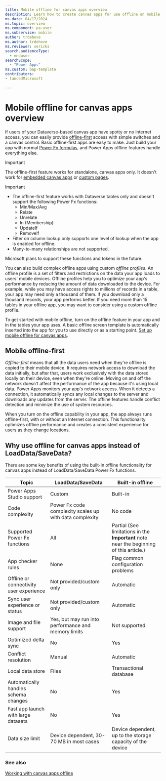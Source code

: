 ```yaml
---
title: Mobile offline for canvas apps overview
description: Learn how to create canvas apps for use offline on mobile devices in Microsoft Power Apps.
ms.date: 04/17/2024
ms.topic: overview
ms.component: pa-user
ms.subservice: mobile
author: trdehove
ms.author: trdehove
ms.reviewer: sericks
search.audienceType: 
  - enduser
searchScope:
  - "Power Apps"
ms.custom: bap-template
contributors:
- lancedMicrosoft
  
---
```


# Mobile offline for canvas apps overview

If users of your Dataverse-based canvas app have spotty or no Internet access, you can easily provide [offline-first](#mobile-offline-first) access with simple switches and a canvas control. Basic offline-first apps are easy to make. Just build your app with normal [Power Fx formulas](/power-platform/power-fx/formula-reference), and Power Apps offline features handle everything else.

> [!IMPORTANT]
> The offline-first feature works for standalone, canvas apps only. It doesn't work for [embedded canvas apps](../maker/model-driven-apps/embed-canvas-app-in-form.md) or [custom pages](../maker/model-driven-apps/model-app-page-overview.md).

> [!IMPORTANT]
> - The offline-first feature works with Dataverse tables only and doesn't support the following Power Fx functions:
>   - Min/Max/Avg
>   - Relate
>   - Unrelate
>   - In (Membership)
>   - UpdateIf
>   - RemoveIf
> - Filter on column lookup only supports one level of lookup when the app is enabled for offline.
> - Many-to-many relationships are not supported.


Microsoft plans to support these functions and tokens in the future.

You can also build complex offline apps using custom *offline profiles*. An offline profile is a set of filters and restrictions on the data your app loads to users' mobile devices. Offline profiles help you to optimize your app's performance by reducing the amount of data downloaded to the device. For example, while you may have access rights to millions of records in a table, your app may need only a thousand of them. If you download only a thousand records, your app performs better. If you need more than 15 tables in your offline app, you may want to consider using a custom offline profile.

To get started with mobile offline, turn on the offline feature in your app and in the tables your app uses. A basic offline screen template is automatically inserted into the app for you to use directly or as a starting point. [Set up mobile offline for canvas apps](canvas-mobile-offline-setup.md).

## Mobile offline-first

*Offline-first* means that all the data users need when they're offline is copied to their mobile device. It requires network access to download the data initially, but after that, users work exclusively with the data stored locally on their device, even when they're online. Moving on and off the network doesn't affect the performance of the app because it's using local data. Power Apps monitors your app's network access. When it detects a connection, it automatically syncs any local changes to the server and downloads any updates from the server. The offline features handle conflict detection and minimize the use of system resources.

When you turn on the offline capability in your app, the app always runs offline-first, with or without an Internet connection. This functionality optimizes offline performance and creates a consistent experience for users as they change locations.

## Why use offline for canvas apps instead of LoadData/SaveData?

There are some key benefits of using the built-in offline functionality for canvas apps instead of LoadData/SaveData Power Fx functions.  

|Topic    |LoadData/SaveData | Built-in offline |
|---------|--------------------|------------------|
|Power Apps Studio support	|Custom	| Built-in|
|Code complexity	|Power Fx code complexity scales up with data complexity	|No code|
|Supported Power Fx functions |	All |	Partial (See limitations in the **Important** note near the beginning of this article.)|
|App checker rules|	None	|Flag common configuration problems|
|Offline or connectivity user experience	| Not provided/custom only	|Automatic|
|Sync user experience or status	|Not provided/custom only |	Automatic|
|Image and file support|	Yes, but may run into performance and memory limits	|Not supported|
|Optimized delta sync|	No|	Yes|
|Conflict resolution	|Manual	|Automatic|
|Local data store	|Files	|Transactional database|
|Automatically handles schema changes	|No	|Yes|
|Fast app launch with large datasets	|No	|Yes|
|Data size limit|	Device dependent, 30-70 MB in most cases	|Device dependent, up to the storage capacity of the device|

### See also

[Working with canvas apps offline](canvas-mobile-offline-working.md)
